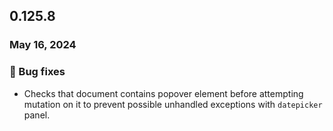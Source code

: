 ## 0.125.8

### May 16, 2024

### 🐛 Bug fixes

- Checks that document contains popover element before attempting mutation on it to prevent possible unhandled exceptions with `datepicker` panel.